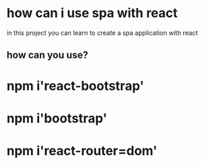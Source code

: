 # how can i use spa with react

in this project you can learn to create a spa application with react

## how can you use?

# npm i'react-bootstrap'
# npm i'bootstrap'
# npm i'react-router=dom'
